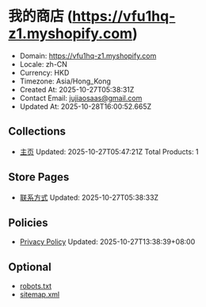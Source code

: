 # 我的商店 (https://vfu1hq-z1.myshopify.com)

- Domain: https://vfu1hq-z1.myshopify.com
- Locale: zh-CN
- Currency: HKD
- Timezone: Asia/Hong_Kong
- Created At: 2025-10-27T05:38:31Z
- Contact Email: jujiaosaas@gmail.com
- Updated At: 2025-10-28T16:00:52.665Z

## Collections

- [主页](https://vfu1hq-z1.myshopify.com/collections/frontpage)
  Updated: 2025-10-27T05:47:21Z
  Total Products: 1

## Store Pages

- [联系方式](https://vfu1hq-z1.myshopify.com/pages/contact)
  Updated: 2025-10-27T05:38:33Z

## Policies

- [Privacy Policy](https://vfu1hq-z1.myshopify.com/policies/privacy-policy)
  Updated: 2025-10-27T13:38:39+08:00

## Optional

- [robots.txt](https://vfu1hq-z1.myshopify.com/robots.txt)
- [sitemap.xml](https://vfu1hq-z1.myshopify.com/sitemap.xml)

